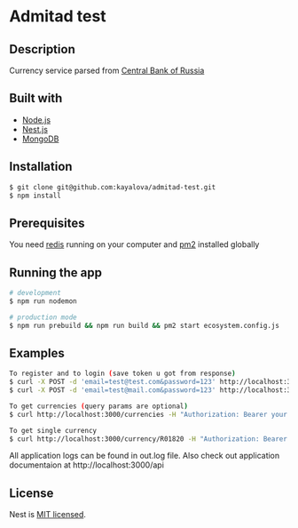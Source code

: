 # Admitad test

## Description

Currency service parsed from [Central Bank of Russia](http://www.cbr.ru/scripts/XML_daily.asp)

## Built with

- [Node.js](https://nodejs.org/en/)
- [Nest.js](https://nestjs.com/)
- [MongoDB](https://www.mongodb.com/)

## Installation

```bash
$ git clone git@github.com:kayalova/admitad-test.git
$ npm install
```

## Prerequisites

You need [redis](https://redis.io/) running on your computer
and [pm2](https://pm2.keymetrics.io/) installed globally


## Running the app

```bash
# development
$ npm run nodemon

# production mode
$ npm run prebuild && npm run build && pm2 start ecosystem.config.js
```

## Examples

```bash
To register and to login (save token u got from response)
$ curl -X POST -d 'email=test@test.com&password=123' http://localhost:3000/auth/signup
$ curl -X POST -d 'email=test@mail.com&password=123' http://localhost:3000/auth/signin

To get currencies (query params are optional)
$ curl http://localhost:3000/currencies -H "Authorization: Bearer your.bearer.token"

To get single currency
$ curl http://localhost:3000/currency/R01820 -H "Authorization: Bearer your.bearer.token"
```

All application logs can be found in out.log file. Also check out application documentaion at http://localhost:3000/api

## License

  Nest is [MIT licensed](LICENSE).

